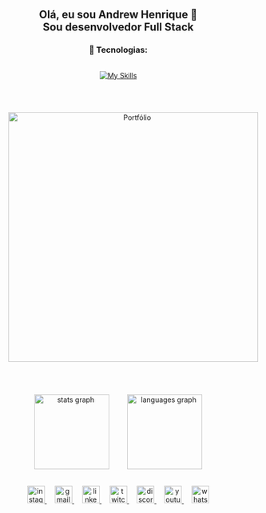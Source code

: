 <div align="center">
  <h2>Olá, eu sou Andrew Henrique 👋 <br/> Sou desenvolvedor Full Stack </h2>
</div>

<div align="center">
  <h3>🔨 Tecnologias:</h3>
  <a href="https://skillicons.dev" target="_blank" rel="noopener noreferrer">
    <img src="https://skillicons.dev/icons?i=react,nextjs,typescript,javascript,nodejs,tailwind,html,css,git,github,vercel" alt="My Skills" style="margin: 1rem;"/>
  </a>
</div>

<br/>

<div align="center">
  <a href="https://portifolioandrewhenrique2.netlify.app" target="_blank" rel="noopener noreferrer">
    <img src="https://img.shields.io/badge/Portfólio-000?style=for-the-badge&logo=portfolio&logoColor=white" alt="Portfólio" style="margin: 2rem; width: 500px; height: auto;"/>
  </a>
</div>

<br/>

<div align="center">
  <img src="https://github-readme-stats.vercel.app/api?username=andrewhenrique2&hide_title=false&hide_rank=false&show_icons=true&include_all_commits=true&count_private=true&disable_animations=false&theme=dracula&locale=en&hide_border=false" height="150" alt="stats graph" style="margin: 1rem;" />
  <img src="https://github-readme-stats.vercel.app/api/top-langs?username=andrewhenrique2&locale=en&hide_title=false&layout=compact&card_width=320&langs_count=5&theme=dracula&hide_border=false" height="150" alt="languages graph" style="margin: 1rem;" />
</div>

<br/>

<div align="center">
  <a href="https://instagram.com/andrewchucrute" target="_blank" rel="noopener noreferrer" style="margin: 0.5rem;">
    <img src="https://img.shields.io/static/v1?message=Instagram&logo=instagram&label=&color=E4405F&logoColor=white&labelColor=&style=for-the-badge" height="35" alt="instagram logo" />
  </a>
  <a href="mailto:andrewloly06@gmail.com" target="_blank" rel="noopener noreferrer" style="margin: 0.5rem;">
    <img src="https://img.shields.io/static/v1?message=Gmail&logo=gmail&label=&color=D14836&logoColor=white&labelColor=&style=for-the-badge" height="35" alt="gmail logo" />
  </a>
  <a href="https://www.linkedin.com/in/andrew-henrique-86aa5823a" target="_blank" rel="noopener noreferrer" style="margin: 0.5rem;">
    <img src="https://img.shields.io/static/v1?message=LinkedIn&logo=linkedin&label=&color=0077B5&logoColor=white&labelColor=&style=for-the-badge" height="35" alt="linkedin logo" />
  </a>
  <a href="https://www.twitch.tv/chucruts2" target="_blank" rel="noopener noreferrer" style="margin: 0.5rem;">
    <img src="https://img.shields.io/static/v1?message=Twitch&logo=twitch&label=&color=9146FF&logoColor=white&labelColor=&style=for-the-badge" height="35" alt="twitch logo" />
  </a>
  <a href="https://discord.gg/ThMQVAT3C7" target="_blank" rel="noopener noreferrer" style="margin: 0.5rem;">
    <img src="https://img.shields.io/static/v1?message=Discord&logo=discord&label=&color=7289DA&logoColor=white&labelColor=&style=for-the-badge" height="35" alt="discord logo" />
  </a>
  <a href="https://www.youtube.com/@Chucrutao" target="_blank" rel="noopener noreferrer" style="margin: 0.5rem;">
    <img src="https://img.shields.io/static/v1?message=Youtube&logo=youtube&label=&color=FF0000&logoColor=white&labelColor=&style=for-the-badge" height="35" alt="youtube logo" />
  </a>
  <a href="https://wa.me/5521984786694" target="_blank" rel="noopener noreferrer" style="margin: 0.5rem;">
    <img src="https://img.shields.io/static/v1?message=WhatsApp&logo=whatsapp&label=&color=25D366&logoColor=white&labelColor=&style=for-the-badge" height="35" alt="whatsapp logo" />
  </a>
</div>
